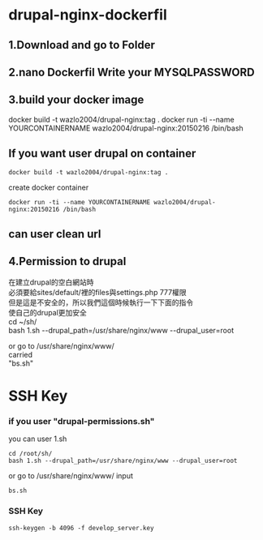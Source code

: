 # drupal-nginx-dockerfil
## 1.Download and go to Folder

## 2.nano Dockerfil Write your MYSQLPASSWORD

## 3.build your docker image
docker build -t wazlo2004/drupal-nginx:tag .
docker run -ti --name YOURCONTAINERNAME wazlo2004/drupal-nginx:20150216 /bin/bash

## If you want user drupal on container  

```
docker build -t wazlo2004/drupal-nginx:tag .
```
create docker container
```
docker run -ti --name YOURCONTAINERNAME wazlo2004/drupal-nginx:20150216 /bin/bash
```

## can user clean url

## 4.Permission to drupal  

在建立drupal的空白網站時  
必須要給sites/default/裡的files與settings.php 777權限  
但是這是不安全的，所以我們這個時候執行一下下面的指令  
使自己的drupal更加安全  
cd ~/sh/  
bash 1.sh --drupal_path=/usr/share/nginx/www --drupal_user=root  

or go to /usr/share/nginx/www/  
carried   
"bs.sh"



SSH Key
=======
### if you user  "drupal-permissions.sh"
you can user 1.sh
```
cd /root/sh/  
bash 1.sh --drupal_path=/usr/share/nginx/www --drupal_user=root
```
or go to /usr/share/nginx/www/ input
```
bs.sh
```
### SSH Key

```
ssh-keygen -b 4096 -f develop_server.key
```
